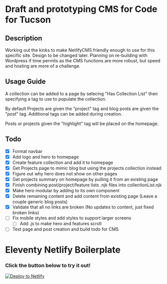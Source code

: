 # Draft and prototyping CMS for Code for Tucson
## Description

Working out the kinks to make NetlifyCMS friendly enough to use for this specific site. Design to be changed later.
Planning on re-building with Wordpress if time permits as the CMS functions are more robust, but speed and hosting are more of a challenge.

## Usage Guide
A collection can be added to a page by selecing "Has Collection List" then specifying a tag to use to populate the collection.

By default Projects are given the "project" tag and blog posts are given the "post" tag. Additional tags can be added during creation.

Posts or projects given the "highlight" tag will be placed on the homepage.

## Todo
- [x] Format navbar
- [x] Add logo and hero to homepage
- [x] Create feature collection and add it to homepage
- [x] Get Projects page to mimic blog but using the projects collection instead
- [x] Figure out why hero does not show on other pages
- [x] Get projects summary on homepage by pulling it from an existing page
- [x] Finish combining post/project/feature lists .njk files into collectionList.njk
- [x] Make hero modular by adding to its own component
- [x] Delete remaining content and add content from existing page (Leave a couple generic blog posts)
- [x] Validate that all no links are broken (No updates to content, just fixed broken links)
- [ ] Fix mobile styles and add styles to support larger screens
    - [ ] Add .js to make hero and features scroll
- [ ] Test page and post creation and build todo for CMS

# Eleventy Netlify Boilerplate

### Click the button below to try it out!

[![Deploy to Netlify](https://www.netlify.com/img/deploy/button.svg)](https://app.netlify.com/start/deploy?repository=https://github.com/danurbanowicz/eleventy-netlify-boilerplate&stack=cms)